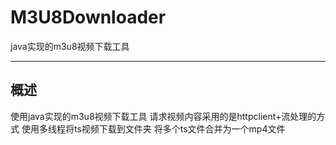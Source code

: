 # M3U8Downloader
java实现的m3u8视频下载工具

***
## 概述
使用java实现的m3u8视频下载工具
请求视频内容采用的是httpclient+流处理的方式
使用多线程将ts视频下载到文件夹
将多个ts文件合并为一个mp4文件

